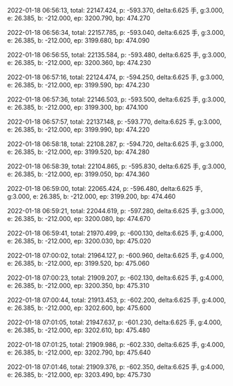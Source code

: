 2022-01-18 06:56:13, total: 22147.424, p: -593.370, delta:6.625 手, g:3.000, e: 26.385, b: -212.000, ep: 3200.790, bp: 474.270

2022-01-18 06:56:34, total: 22157.785, p: -593.040, delta:6.625 手, g:3.000, e: 26.385, b: -212.000, ep: 3199.680, bp: 474.090

2022-01-18 06:56:55, total: 22135.584, p: -593.480, delta:6.625 手, g:3.000, e: 26.385, b: -212.000, ep: 3200.360, bp: 474.230

2022-01-18 06:57:16, total: 22124.474, p: -594.250, delta:6.625 手, g:3.000, e: 26.385, b: -212.000, ep: 3199.590, bp: 474.230

2022-01-18 06:57:36, total: 22146.503, p: -593.500, delta:6.625 手, g:3.000, e: 26.385, b: -212.000, ep: 3199.300, bp: 474.100

2022-01-18 06:57:57, total: 22137.148, p: -593.770, delta:6.625 手, g:3.000, e: 26.385, b: -212.000, ep: 3199.990, bp: 474.220

2022-01-18 06:58:18, total: 22108.287, p: -594.720, delta:6.625 手, g:3.000, e: 26.385, b: -212.000, ep: 3199.520, bp: 474.280

2022-01-18 06:58:39, total: 22104.865, p: -595.830, delta:6.625 手, g:3.000, e: 26.385, b: -212.000, ep: 3199.050, bp: 474.360

2022-01-18 06:59:00, total: 22065.424, p: -596.480, delta:6.625 手, g:3.000, e: 26.385, b: -212.000, ep: 3199.200, bp: 474.460

2022-01-18 06:59:21, total: 22044.619, p: -597.280, delta:6.625 手, g:3.000, e: 26.385, b: -212.000, ep: 3200.080, bp: 474.670

2022-01-18 06:59:41, total: 21970.499, p: -600.130, delta:6.625 手, g:4.000, e: 26.385, b: -212.000, ep: 3200.030, bp: 475.020

2022-01-18 07:00:02, total: 21964.127, p: -600.960, delta:6.625 手, g:4.000, e: 26.385, b: -212.000, ep: 3199.520, bp: 475.060

2022-01-18 07:00:23, total: 21909.207, p: -602.130, delta:6.625 手, g:4.000, e: 26.385, b: -212.000, ep: 3200.350, bp: 475.310

2022-01-18 07:00:44, total: 21913.453, p: -602.200, delta:6.625 手, g:4.000, e: 26.385, b: -212.000, ep: 3202.600, bp: 475.600

2022-01-18 07:01:05, total: 21947.637, p: -601.230, delta:6.625 手, g:4.000, e: 26.385, b: -212.000, ep: 3202.610, bp: 475.480

2022-01-18 07:01:25, total: 21909.986, p: -602.330, delta:6.625 手, g:4.000, e: 26.385, b: -212.000, ep: 3202.790, bp: 475.640

2022-01-18 07:01:46, total: 21909.376, p: -602.350, delta:6.625 手, g:4.000, e: 26.385, b: -212.000, ep: 3203.490, bp: 475.730